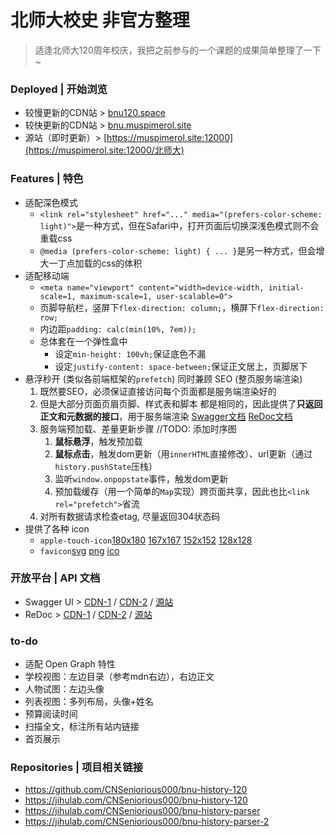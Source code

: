 # 北师大校史 非官方整理

> 适逢北师大120周年校庆，我把之前参与的一个课题的成果简单整理了一下~

### Deployed | 开始浏览

- 较慢更新的CDN站 > [bnu120.space](https://bnu120.space/北师大)
- 较快更新的CDN站 > [bnu.muspimerol.site](https://bnu.muspimerol.site/北师大)
- 源站（即时更新）> [https://muspimerol.site:12000](https://muspimerol.site:12000/北师大)

### Features | 特色

- 适配深色模式
  - `<link rel="stylesheet" href="..." media="(prefers-color-scheme: light)">`是一种方式，但在Safari中，打开页面后切换深浅色模式则不会重载css
  - `@media (prefers-color-scheme: light) { ... }`是另一种方式，但会增大一丁点加载的css的体积
- 适配移动端
  - `<meta name="viewport" content="width=device-width, initial-scale=1, maximum-scale=1, user-scalable=0">`
  - 页脚导航栏，竖屏下`flex-direction: column;`，横屏下`flex-direction: row;`
  - 内边距`padding: calc(min(10%, 7em));`
  - 总体套在一个弹性盒中
    - 设定`min-height: 100vh;`保证底色不漏
    - 设定`justify-content: space-between;`保证正文居上，页脚居下
- 悬浮秒开 (类似各前端框架的`prefetch`) 同时兼顾 SEO (整页服务端渲染)
  1. 既然要SEO，必须保证直接访问每个页面都是服务端渲染好的
  2. 但是大部分页面页眉页脚、样式表和脚本 都是相同的，因此提供了**只返回正文和元数据的接口**，用于服务端渲染 [Swagger文档](/docs#/API) [ReDoc文档](/redoc#tag/API)
  3. 服务端预加载、差量更新步骤  //TODO: 添加时序图
     1. **鼠标悬浮**，触发预加载
     2. **鼠标点击**，触发dom更新（用`innerHTML`直接修改）、url更新（通过`history.pushState`压栈）
     3. 监听`window.onpopstate`事件，触发dom更新
     4. 预加载缓存（用一个简单的`Map`实现）跨页面共享，因此也比`<link rel="prefetch">`省流
  4. 对所有数据请求检查etag, 尽量返回304状态码
- 提供了各种 icon
  - `apple-touch-icon`[180x180](/static/icon/apple-touch-icon-180.png) [167x167](/static/icon/apple-touch-icon-167.png) [152x152](/static/icon/apple-touch-icon-152.png) [128x128](/static/icon/apple-touch-icon-128.png)
  - `favicon`[svg](/static/icon/favicon.svg) [png](/static/icon/favicon.png) [ico](/static/icon/favicon.ico)

### 开放平台 | API 文档

- Swagger UI > [CDN-1](https://bnu120.space/docs) / [CDN-2](https://bnu.muspimerol.site/docs) / [源站](https://muspimerol.site:12000/docs)
- ReDoc > [CDN-1](https://bnu120.space/redoc) / [CDN-2](https://bnu.muspimerol.site/redoc) / [源站](https://muspimerol.site:12000/redoc)

### to-do

- 适配 Open Graph 特性
- 学校视图：左边目录（参考mdn右边），右边正文
- 人物试图：左边头像
- 列表视图：多列布局，头像+姓名
- 预算阅读时间
- 扫描全文，标注所有站内链接
- 首页展示

### Repositories | 项目相关链接

- <https://github.com/CNSeniorious000/bnu-history-120>
- <https://jihulab.com/CNSeniorious000/bnu-history-120>
- <https://jihulab.com/CNSeniorious000/bnu-history-parser>
- <https://jihulab.com/CNSeniorious000/bnu-history-parser-2>
